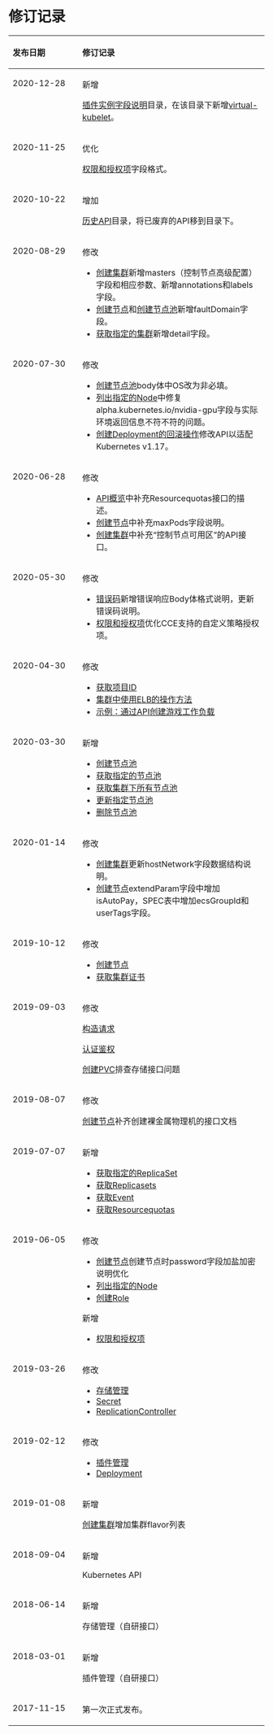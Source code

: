 # 修订记录<a name="cce_02_0273"></a>

<a name="table1337812445341"></a>
<table><thead align="left"><tr id="row237854433412"><th class="cellrowborder" valign="top" width="27.24%" id="mcps1.1.3.1.1"><p id="p4378644113413"><a name="p4378644113413"></a><a name="p4378644113413"></a>发布日期</p>
</th>
<th class="cellrowborder" valign="top" width="72.76%" id="mcps1.1.3.1.2"><p id="p1137817445341"><a name="p1137817445341"></a><a name="p1137817445341"></a>修订记录</p>
</th>
</tr>
</thead>
<tbody><tr id="row147655431357"><td class="cellrowborder" valign="top" width="27.24%" headers="mcps1.1.3.1.1 "><p id="p1576520436514"><a name="p1576520436514"></a><a name="p1576520436514"></a>2020-12-28</p>
</td>
<td class="cellrowborder" valign="top" width="72.76%" headers="mcps1.1.3.1.2 "><p id="p1834512481313"><a name="p1834512481313"></a><a name="p1834512481313"></a>新增</p>
<p id="p2765174317519"><a name="p2765174317519"></a><a name="p2765174317519"></a><a href="插件实例字段说明.md">插件实例字段说明</a>目录，在该目录下新增<a href="virtual-kubelet.md">virtual-kubelet</a>。</p>
</td>
</tr>
<tr id="row108867315101"><td class="cellrowborder" valign="top" width="27.24%" headers="mcps1.1.3.1.1 "><p id="p18887173115103"><a name="p18887173115103"></a><a name="p18887173115103"></a>2020-11-25</p>
</td>
<td class="cellrowborder" valign="top" width="72.76%" headers="mcps1.1.3.1.2 "><p id="p11360182811312"><a name="p11360182811312"></a><a name="p11360182811312"></a>优化</p>
<p id="p4887531131020"><a name="p4887531131020"></a><a name="p4887531131020"></a><a href="权限和授权项.md">权限和授权项</a>字段格式。</p>
</td>
</tr>
<tr id="row107790413511"><td class="cellrowborder" valign="top" width="27.24%" headers="mcps1.1.3.1.1 "><p id="p177934113511"><a name="p177934113511"></a><a name="p177934113511"></a>2020-10-22</p>
</td>
<td class="cellrowborder" valign="top" width="72.76%" headers="mcps1.1.3.1.2 "><p id="p10197123111310"><a name="p10197123111310"></a><a name="p10197123111310"></a>增加</p>
<p id="p3779941956"><a name="p3779941956"></a><a name="p3779941956"></a><a href="历史API.md">历史API</a>目录，将已废弃的API移到目录下。</p>
</td>
</tr>
<tr id="row79021522102819"><td class="cellrowborder" valign="top" width="27.24%" headers="mcps1.1.3.1.1 "><p id="p169022022102818"><a name="p169022022102818"></a><a name="p169022022102818"></a>2020-08-29</p>
</td>
<td class="cellrowborder" valign="top" width="72.76%" headers="mcps1.1.3.1.2 "><p id="p134419122917"><a name="p134419122917"></a><a name="p134419122917"></a>修改</p>
<a name="ul634420902917"></a><a name="ul634420902917"></a><ul id="ul634420902917"><li><a href="创建集群.md">创建集群</a>新增masters（控制节点高级配置）字段和相应参数、新增annotations和labels字段。</li><li><a href="创建节点.md">创建节点</a>和<a href="创建节点池.md">创建节点池</a>新增faultDomain字段。</li><li><a href="获取指定的集群.md">获取指定的集群</a>新增detail字段。</li></ul>
</td>
</tr>
<tr id="row86977105289"><td class="cellrowborder" valign="top" width="27.24%" headers="mcps1.1.3.1.1 "><p id="p1769715107287"><a name="p1769715107287"></a><a name="p1769715107287"></a>2020-07-30</p>
</td>
<td class="cellrowborder" valign="top" width="72.76%" headers="mcps1.1.3.1.2 "><p id="p36971410182819"><a name="p36971410182819"></a><a name="p36971410182819"></a>修改</p>
<a name="ul42975412379"></a><a name="ul42975412379"></a><ul id="ul42975412379"><li><a href="创建节点池.md">创建节点池</a><span>body体中OS改为非必填。</span></li><li><a href="列出指定的Node.md">列出指定的Node</a>中修复alpha.kubernetes.io/nvidia-gpu字段与实际环境返回信息不符不符的问题。</li><li><a href="创建Deployment的回滚操作.md">创建Deployment的回滚操作</a>修改API以适配Kubernetes v1.17。</li></ul>
</td>
</tr>
<tr id="row634115192713"><td class="cellrowborder" valign="top" width="27.24%" headers="mcps1.1.3.1.1 "><p id="p53421351182712"><a name="p53421351182712"></a><a name="p53421351182712"></a>2020-06-28</p>
</td>
<td class="cellrowborder" valign="top" width="72.76%" headers="mcps1.1.3.1.2 "><p id="p87301266414"><a name="p87301266414"></a><a name="p87301266414"></a>修改</p>
<a name="ul17301426104113"></a><a name="ul17301426104113"></a><ul id="ul17301426104113"><li><a href="API概览.md">API概览</a>中补充Resourcequotas接口的描述。</li><li><a href="创建节点.md">创建节点</a>中补充maxPods字段说明。</li><li><a href="创建集群.md">创建集群</a>中补充“控制节点可用区”的API接口。</li></ul>
</td>
</tr>
<tr id="row2453202322814"><td class="cellrowborder" valign="top" width="27.24%" headers="mcps1.1.3.1.1 "><p id="p13453162314284"><a name="p13453162314284"></a><a name="p13453162314284"></a>2020-05-30</p>
</td>
<td class="cellrowborder" valign="top" width="72.76%" headers="mcps1.1.3.1.2 "><p id="p5454112372811"><a name="p5454112372811"></a><a name="p5454112372811"></a>修改</p>
<a name="ul1793082123119"></a><a name="ul1793082123119"></a><ul id="ul1793082123119"><li><a href="错误码.md">错误码</a>新增错误响应Body体格式说明，更新错误码说明。</li><li><a href="权限和授权项.md">权限和授权项</a>优化CCE支持的自定义策略授权项。</li></ul>
</td>
</tr>
<tr id="row11446120163212"><td class="cellrowborder" valign="top" width="27.24%" headers="mcps1.1.3.1.1 "><p id="p6447620143216"><a name="p6447620143216"></a><a name="p6447620143216"></a>2020-04-30</p>
</td>
<td class="cellrowborder" valign="top" width="72.76%" headers="mcps1.1.3.1.2 "><p id="p19447102013210"><a name="p19447102013210"></a><a name="p19447102013210"></a>修改</p>
<a name="ul10511204873319"></a><a name="ul10511204873319"></a><ul id="ul10511204873319"><li><a href="获取项目ID.md">获取项目ID</a></li><li><a href="集群中使用ELB的操作方法.md">集群中使用ELB的操作方法</a></li><li><a href="示例-通过API创建游戏工作负载.md">示例：通过API创建游戏工作负载</a></li></ul>
</td>
</tr>
<tr id="row2298917163417"><td class="cellrowborder" valign="top" width="27.24%" headers="mcps1.1.3.1.1 "><p id="p102991917123415"><a name="p102991917123415"></a><a name="p102991917123415"></a>2020-03-30</p>
</td>
<td class="cellrowborder" valign="top" width="72.76%" headers="mcps1.1.3.1.2 "><p id="p1529915177345"><a name="p1529915177345"></a><a name="p1529915177345"></a>新增</p>
<a name="ul15321351211"></a><a name="ul15321351211"></a><ul id="ul15321351211"><li><a href="创建节点池.md">创建节点池</a></li><li><a href="获取指定的节点池.md">获取指定的节点池</a></li><li><a href="获取集群下所有节点池.md">获取集群下所有节点池</a></li><li><a href="更新指定节点池.md">更新指定节点池</a></li><li><a href="删除节点池.md">删除节点池</a></li></ul>
</td>
</tr>
<tr id="row9869516131816"><td class="cellrowborder" valign="top" width="27.24%" headers="mcps1.1.3.1.1 "><p id="p286971611189"><a name="p286971611189"></a><a name="p286971611189"></a>2020-01-14</p>
</td>
<td class="cellrowborder" valign="top" width="72.76%" headers="mcps1.1.3.1.2 "><p id="p9869101681812"><a name="p9869101681812"></a><a name="p9869101681812"></a>修改</p>
<a name="ul194431116182019"></a><a name="ul194431116182019"></a><ul id="ul194431116182019"><li><a href="创建集群.md">创建集群</a>更新hostNetwork字段数据结构说明。</li><li><a href="创建节点.md">创建节点</a>extendParam字段中增加isAutoPay，SPEC表中增加ecsGroupId和userTags字段。</li></ul>
</td>
</tr>
<tr id="row27291341159"><td class="cellrowborder" valign="top" width="27.24%" headers="mcps1.1.3.1.1 "><p id="p117309413158"><a name="p117309413158"></a><a name="p117309413158"></a>2019-10-12</p>
</td>
<td class="cellrowborder" valign="top" width="72.76%" headers="mcps1.1.3.1.2 "><p id="p15730245157"><a name="p15730245157"></a><a name="p15730245157"></a>修改</p>
<a name="ul240575316166"></a><a name="ul240575316166"></a><ul id="ul240575316166"><li><a href="创建节点.md">创建节点</a></li><li><a href="获取集群证书.md">获取集群证书</a></li></ul>
</td>
</tr>
<tr id="row6539182061311"><td class="cellrowborder" valign="top" width="27.24%" headers="mcps1.1.3.1.1 "><p id="p3539920161314"><a name="p3539920161314"></a><a name="p3539920161314"></a>2019-09-03</p>
</td>
<td class="cellrowborder" valign="top" width="72.76%" headers="mcps1.1.3.1.2 "><p id="p1353942031317"><a name="p1353942031317"></a><a name="p1353942031317"></a>修改</p>
<p id="p137833531320"><a name="p137833531320"></a><a name="p137833531320"></a><a href="构造请求.md">构造请求</a></p>
<p id="p5436165418139"><a name="p5436165418139"></a><a name="p5436165418139"></a><a href="认证鉴权.md">认证鉴权</a></p>
<p id="p199711210181412"><a name="p199711210181412"></a><a name="p199711210181412"></a><a href="创建PVC.md">创建PVC</a>排查存储接口问题</p>
</td>
</tr>
<tr id="row05905141578"><td class="cellrowborder" valign="top" width="27.24%" headers="mcps1.1.3.1.1 "><p id="p9590131414715"><a name="p9590131414715"></a><a name="p9590131414715"></a>2019-08-07</p>
</td>
<td class="cellrowborder" valign="top" width="72.76%" headers="mcps1.1.3.1.2 "><p id="p115902141972"><a name="p115902141972"></a><a name="p115902141972"></a>修改</p>
<p id="p173553411879"><a name="p173553411879"></a><a name="p173553411879"></a><a href="创建节点.md">创建节点</a>补齐创建裸金属物理机的接口文档</p>
</td>
</tr>
<tr id="row37646213512"><td class="cellrowborder" valign="top" width="27.24%" headers="mcps1.1.3.1.1 "><p id="p18764327519"><a name="p18764327519"></a><a name="p18764327519"></a>2019-07-07</p>
</td>
<td class="cellrowborder" valign="top" width="72.76%" headers="mcps1.1.3.1.2 "><p id="p17641927517"><a name="p17641927517"></a><a name="p17641927517"></a>新增</p>
<a name="ul14809558653"></a><a name="ul14809558653"></a><ul id="ul14809558653"><li><a href="获取指定的ReplicaSet.md">获取指定的ReplicaSet</a></li><li><a href="获取Replicasets.md">获取Replicasets</a></li><li><a href="获取Event.md">获取Event</a></li><li><a href="获取Resourcequotas.md">获取Resourcequotas</a></li></ul>
</td>
</tr>
<tr id="row69131417607"><td class="cellrowborder" valign="top" width="27.24%" headers="mcps1.1.3.1.1 "><p id="p291321718016"><a name="p291321718016"></a><a name="p291321718016"></a>2019-06-05</p>
</td>
<td class="cellrowborder" valign="top" width="72.76%" headers="mcps1.1.3.1.2 "><p id="p4913201719013"><a name="p4913201719013"></a><a name="p4913201719013"></a>修改</p>
<a name="ul10250147351"></a><a name="ul10250147351"></a><ul id="ul10250147351"><li><a href="创建节点.md">创建节点</a>创建节点时password字段加盐加密说明优化</li><li><a href="列出指定的Node.md">列出指定的Node</a></li><li><a href="创建Role.md">创建Role</a></li></ul>
<p id="p6949155212419"><a name="p6949155212419"></a><a name="p6949155212419"></a>新增</p>
<a name="ul22810506517"></a><a name="ul22810506517"></a><ul id="ul22810506517"><li><a href="权限和授权项.md">权限和授权项</a></li></ul>
</td>
</tr>
<tr id="row1282261734811"><td class="cellrowborder" valign="top" width="27.24%" headers="mcps1.1.3.1.1 "><p id="p98221817194815"><a name="p98221817194815"></a><a name="p98221817194815"></a>2019-03-26</p>
</td>
<td class="cellrowborder" valign="top" width="72.76%" headers="mcps1.1.3.1.2 "><p id="p88225179488"><a name="p88225179488"></a><a name="p88225179488"></a>修改</p>
<a name="ul4762185713596"></a><a name="ul4762185713596"></a><ul id="ul4762185713596"><li><a href="存储管理.md">存储管理</a></li><li><a href="Secret.md">Secret</a></li><li><a href="ReplicationController.md">ReplicationController</a></li></ul>
</td>
</tr>
<tr id="row20605175354613"><td class="cellrowborder" valign="top" width="27.24%" headers="mcps1.1.3.1.1 "><p id="p1760565374614"><a name="p1760565374614"></a><a name="p1760565374614"></a>2019-02-12</p>
</td>
<td class="cellrowborder" valign="top" width="72.76%" headers="mcps1.1.3.1.2 "><p id="p10605753164618"><a name="p10605753164618"></a><a name="p10605753164618"></a>修改</p>
<a name="ul189414014470"></a><a name="ul189414014470"></a><ul id="ul189414014470"><li><a href="插件管理.md">插件管理</a></li><li><a href="Deployment.md">Deployment</a></li></ul>
</td>
</tr>
<tr id="row5385111144510"><td class="cellrowborder" valign="top" width="27.24%" headers="mcps1.1.3.1.1 "><p id="p14385131116455"><a name="p14385131116455"></a><a name="p14385131116455"></a>2019-01-08</p>
</td>
<td class="cellrowborder" valign="top" width="72.76%" headers="mcps1.1.3.1.2 "><p id="p43856112459"><a name="p43856112459"></a><a name="p43856112459"></a>新增</p>
<p id="p824084714519"><a name="p824084714519"></a><a name="p824084714519"></a><a href="创建集群.md">创建集群</a>增加集群flavor列表</p>
</td>
</tr>
<tr id="row03241439103511"><td class="cellrowborder" valign="top" width="27.24%" headers="mcps1.1.3.1.1 "><p id="p19324203913354"><a name="p19324203913354"></a><a name="p19324203913354"></a>2018-09-04</p>
</td>
<td class="cellrowborder" valign="top" width="72.76%" headers="mcps1.1.3.1.2 "><p id="p5324143916355"><a name="p5324143916355"></a><a name="p5324143916355"></a>新增</p>
<p id="p1552155563515"><a name="p1552155563515"></a><a name="p1552155563515"></a>Kubernetes API</p>
</td>
</tr>
<tr id="row173392429559"><td class="cellrowborder" valign="top" width="27.24%" headers="mcps1.1.3.1.1 "><p id="p183391042195516"><a name="p183391042195516"></a><a name="p183391042195516"></a>2018-06-14</p>
</td>
<td class="cellrowborder" valign="top" width="72.76%" headers="mcps1.1.3.1.2 "><p id="p2339174235515"><a name="p2339174235515"></a><a name="p2339174235515"></a>新增</p>
<p id="p1420159155516"><a name="p1420159155516"></a><a name="p1420159155516"></a>存储管理（自研接口）</p>
</td>
</tr>
<tr id="row2612144210379"><td class="cellrowborder" valign="top" width="27.24%" headers="mcps1.1.3.1.1 "><p id="p1361334223716"><a name="p1361334223716"></a><a name="p1361334223716"></a>2018-03-01</p>
</td>
<td class="cellrowborder" valign="top" width="72.76%" headers="mcps1.1.3.1.2 "><p id="p106131142153718"><a name="p106131142153718"></a><a name="p106131142153718"></a>新增</p>
<p id="p52730399391"><a name="p52730399391"></a><a name="p52730399391"></a>插件管理（自研接口）</p>
</td>
</tr>
<tr id="row637814412348"><td class="cellrowborder" valign="top" width="27.24%" headers="mcps1.1.3.1.1 "><p id="p13791944103412"><a name="p13791944103412"></a><a name="p13791944103412"></a>2017-11-15</p>
</td>
<td class="cellrowborder" valign="top" width="72.76%" headers="mcps1.1.3.1.2 "><p id="p1381421123511"><a name="p1381421123511"></a><a name="p1381421123511"></a>第一次正式发布。</p>
</td>
</tr>
</tbody>
</table>


